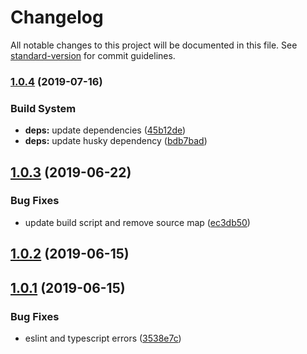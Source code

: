 # Changelog

All notable changes to this project will be documented in this file. See [standard-version](https://github.com/conventional-changelog/standard-version) for commit guidelines.

### [1.0.4](https://github.com/verdaccio/file-locking/compare/v1.0.3...v1.0.4) (2019-07-16)


### Build System

* **deps:** update dependencies ([45b12de](https://github.com/verdaccio/file-locking/commit/45b12de))
* **deps:** update husky dependency ([bdb7bad](https://github.com/verdaccio/file-locking/commit/bdb7bad))



<a name="1.0.3"></a>
## [1.0.3](https://github.com/verdaccio/file-locking/compare/v1.0.2...v1.0.3) (2019-06-22)


### Bug Fixes

* update build script and remove source map ([ec3db50](https://github.com/verdaccio/file-locking/commit/ec3db50))



<a name="1.0.2"></a>
## [1.0.2](https://github.com/verdaccio/file-locking/compare/v1.0.1...v1.0.2) (2019-06-15)



<a name="1.0.1"></a>
## [1.0.1](https://github.com/verdaccio/file-locking/compare/v1.0.0...v1.0.1) (2019-06-15)


### Bug Fixes

* eslint and typescript errors ([3538e7c](https://github.com/verdaccio/file-locking/commit/3538e7c))
